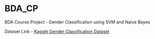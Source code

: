 # BDA_CP
BDA Course Project - Gender Classification using SVM and Naive Bayes

Dataset Link -  [Kaggle Gender Classification Dataset](https://www.kaggle.com/datasets/cashutosh/gender-classification-dataset/)
